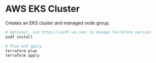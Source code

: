# AWS EKS Cluster
Creates an EKS cluster and managed node group.

```sh
# Optional, use https://asdf-vm.com/ to manage Terraform version
asdf install

# Plan and apply
terraform plan
terraform apply
```

